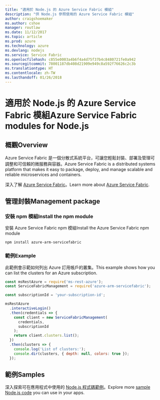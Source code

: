 ```yaml
---
title: "適用於 Node.js 的 Azure Service Fabric 模組"
description: "供 Node.js 參照使用的 Azure Service Fabric 模組"
author: craigshoemaker
ms.author: cshoe
manager: routlaw
ms.date: 11/12/2017
ms.topic: article
ms.prod: azure
ms.technology: azure
ms.devlang: nodejs
ms.service: Service Fabric
ms.openlocfilehash: c855e0003a4b6f4a4d75f37b4c8480721fe0a942
ms.sourcegitcommit: 78001187db408d21909e949c8a592f76626c2c3b
ms.translationtype: HT
ms.contentlocale: zh-TW
ms.lasthandoff: 01/26/2018
---
```

# <a name="azure-service-fabric-modules-for-nodejs"></a><span data-ttu-id="17048-103">適用於 Node.js 的 Azure Service Fabric 模組</span><span class="sxs-lookup"><span data-stu-id="17048-103">Azure Service Fabric modules for Node.js</span></span>

## <a name="overview"></a><span data-ttu-id="17048-104">概觀</span><span class="sxs-lookup"><span data-stu-id="17048-104">Overview</span></span>

<span data-ttu-id="17048-105">Azure Service Fabric 是一個分散式系統平台，可讓您輕鬆封裝、部署及管理可調整和可信賴的微服務與容器。</span><span class="sxs-lookup"><span data-stu-id="17048-105">Azure Service Fabric is a distributed systems platform that makes it easy to package, deploy, and manage scalable and reliable microservices and containers.</span></span>

<span data-ttu-id="17048-106">深入了解 [Azure Service Fabric](https://docs.microsoft.com/azure/service-fabric/service-fabric-overview)。</span><span class="sxs-lookup"><span data-stu-id="17048-106">Learn more about [Azure Service Fabric](https://docs.microsoft.com/azure/service-fabric/service-fabric-overview).</span></span>

## <a name="management-package"></a><span data-ttu-id="17048-107">管理封裝</span><span class="sxs-lookup"><span data-stu-id="17048-107">Management package</span></span>

### <a name="install-the-npm-module"></a><span data-ttu-id="17048-108">安裝 npm 模組</span><span class="sxs-lookup"><span data-stu-id="17048-108">Install the npm module</span></span>

<span data-ttu-id="17048-109">安裝 Azure Service Fabric npm 模組</span><span class="sxs-lookup"><span data-stu-id="17048-109">Install the Azure Service Fabric npm module</span></span>

```bash
npm install azure-arm-servicefabric
```

### <a name="example"></a><span data-ttu-id="17048-110">範例</span><span class="sxs-lookup"><span data-stu-id="17048-110">Example</span></span>

<span data-ttu-id="17048-111">此範例會示範如何列出 Azure 訂用帳戶的叢集。</span><span class="sxs-lookup"><span data-stu-id="17048-111">This example shows how you can list the clusters for an Azure subscription.</span></span>

```javascript
const msRestAzure = require('ms-rest-azure');
const ServiceFabricManagement = require('azure-arm-servicefabric');

const subscriptionId = 'your-subscription-id';

msRestAzure
  .interactiveLogin()
  .then(credentials => {
    const client = new ServiceFabricManagement(
      credentials,
      subscriptionId
    );
    return client.clusters.list();
  })
  .then(clusters => {
    console.log('List of clusters:');
    console.dir(clusters, { depth: null, colors: true });
  });
```

## <a name="samples"></a><span data-ttu-id="17048-112">範例</span><span class="sxs-lookup"><span data-stu-id="17048-112">Samples</span></span>

<span data-ttu-id="17048-113">深入探索可在應用程式中使用的 [Node.js 程式碼範例](https://azure.microsoft.com/resources/samples/?platform=nodejs)。</span><span class="sxs-lookup"><span data-stu-id="17048-113">Explore more [sample Node.js code](https://azure.microsoft.com/resources/samples/?platform=nodejs) you can use in your apps.</span></span>
